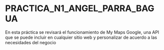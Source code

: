 # PRACTICA_N1_ANGEL_PARRA_BAGUA
En esta práctica se revisará el funcionamiento de My Maps Google, una API que se puede incluir en cualquier sitio web y personalizar de acuerdo a las necesidades del negocio
